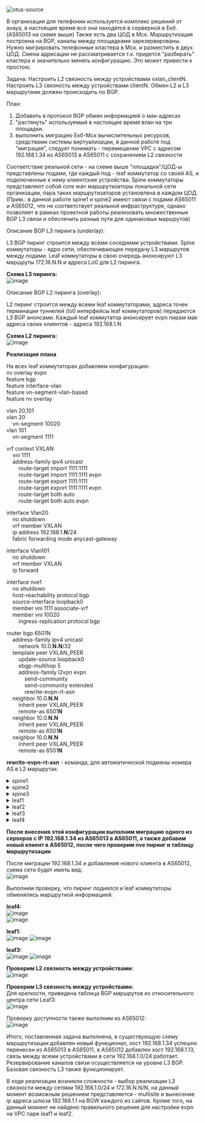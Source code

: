 ![otus-source](https://user-images.githubusercontent.com/8961955/150805319-1219d171-d450-403d-8b9e-bfe96867e6ef.jpg)

В организации для телефонии используется комплекс решений от avaya, в настоящее время все они находятся в серверной в Екб. (AS65013 на схеме выше) Также есть два ЦОД в Мск. Маршрутизация построена на BGP, каналы между площадками зарезервированы. Нужно мигрировать телефонные кластера в Мск. и разместить в двух ЦОД. Смена адресации не рассматривается т.к. придется "разбирать" кластера и значительно менять конфигурацию. Это может привести к простою.

Задача:
Настроить L2 связность между устройствами vxlan_clientN.
Настроить L3 связность между устройствами clientN. 
Обмен L2 и L3 маршрутами должен происходить по BGP. 

План: 

1. Добавить в протокол BGP обмен информацией о мак-адресах 
2. "растянуть" используемый в настоящее время влан на три площадки. 
3. выполнить миграцию Екб-Мск вычислительных ресурсов, средствами системы виртуализации, в данной работе под "миграция", следует понимать - перемещение VPC с адресом 192.168.1.34 из AS65013 в AS65011 с сохранением L2 связности  

Соответствие реальной сети - на схеме выше "площадки"/ЦОД-ы представлены подами, где каждый под - leaf коммутатор со своей AS, и подключенные к нему клиентские устройства. Spine коммутаторы представляют собой core wan маршрутизаторы локальной сети организации, пара таких маршрутизаторов установлена в каждом ЦОД. (Прим.: в данной работе spine1 и spine2 имеют связи с подами AS65011 и AS65012, что не соответствует реальной инфраструктуре, однако позволяет в рамках проектной работы реализовать множественные BGP L3 связи и обеспечить разные пути для одинаковых маршрутов)

Описание BGP L3 пиринга (underlay):

L3 BGP пиринг строится между всеми соседними устройствами. Spine коммутаторы - ядро сети, обеспечивающее передачу L3 маршрутов между подами. Leaf коммутаторы в свою очередь анонсируют L3 маршруты 172.16.N.N и адреса Lo0 для L2 пиринга. 
  
**Схема L3 пиринга:**  
![image](https://user-images.githubusercontent.com/8961955/150826004-90a533ff-768f-4379-915f-efc91fc99d24.png)
  
Описание BGP L2 пиринга (overlay):

L2 пиринг строится между всеми leaf коммутаторами, адреса точек терминации туннелей (lo0 интерфейсы leaf коммутаторов) передаются L3 BGP анонсами. Каждый leaf коммутатор анонсирует evpn пирам мак адреса своих клиентов - адреса 192.168.1.N
  
**Схема L2 пиринга:**  
![image](https://user-images.githubusercontent.com/8961955/150827083-50ca9e93-ba00-4126-a030-97e14fe42901.png)
  
  
**Реализация** **плана**

На всех leaf коммутаторах добавляем конфигурацию:  
nv overlay evpn  
feature bgp  
feature interface-vlan  
feature vn-segment-vlan-based  
feature nv overlay

vlan 20,101  
vlan 20  
&nbsp;&nbsp;&nbsp;&nbsp;vn-segment 10020  
vlan 101  
&nbsp;&nbsp;&nbsp;&nbsp;vn-segment 1111  

vrf context VXLAN  
&nbsp;&nbsp;&nbsp;&nbsp;vni 1111  
&nbsp;&nbsp;&nbsp;&nbsp;address-family ipv4 unicast  
&nbsp;&nbsp;&nbsp;&nbsp;&nbsp;&nbsp;&nbsp;&nbsp;route-target import 1111:1111  
&nbsp;&nbsp;&nbsp;&nbsp;&nbsp;&nbsp;&nbsp;&nbsp;route-target import 1111:1111 evpn  
&nbsp;&nbsp;&nbsp;&nbsp;&nbsp;&nbsp;&nbsp;&nbsp;route-target export 1111:1111  
&nbsp;&nbsp;&nbsp;&nbsp;&nbsp;&nbsp;&nbsp;&nbsp;route-target export 1111:1111 evpn  
&nbsp;&nbsp;&nbsp;&nbsp;&nbsp;&nbsp;&nbsp;&nbsp;route-target both auto  
&nbsp;&nbsp;&nbsp;&nbsp;&nbsp;&nbsp;&nbsp;&nbsp;route-target both auto evpn  

interface Vlan20  
&nbsp;&nbsp;&nbsp;&nbsp;no shutdown  
&nbsp;&nbsp;&nbsp;&nbsp;vrf member VXLAN  
&nbsp;&nbsp;&nbsp;&nbsp;ip address 192.168.1.**N**/24  
&nbsp;&nbsp;&nbsp;&nbsp;fabric forwarding mode anycast-gateway  

interface Vlan101  
&nbsp;&nbsp;&nbsp;&nbsp;no shutdown  
&nbsp;&nbsp;&nbsp;&nbsp;vrf member VXLAN  
&nbsp;&nbsp;&nbsp;&nbsp;ip forward  

interface nve1  
&nbsp;&nbsp;&nbsp;&nbsp;no shutdown  
&nbsp;&nbsp;&nbsp;&nbsp;host-reachability protocol bgp  
&nbsp;&nbsp;&nbsp;&nbsp;source-interface loopback0  
&nbsp;&nbsp;&nbsp;&nbsp;member vni 1111 associate-vrf  
&nbsp;&nbsp;&nbsp;&nbsp;member vni 10020  
&nbsp;&nbsp;&nbsp;&nbsp;&nbsp;&nbsp;&nbsp;&nbsp;ingress-replication protocol bgp  

router bgp 6501N  
&nbsp;&nbsp;&nbsp;&nbsp;address-family ipv4 unicast  
&nbsp;&nbsp;&nbsp;&nbsp;&nbsp;&nbsp;&nbsp;&nbsp;network 10.0.**N.N**/32  
&nbsp;&nbsp;&nbsp;&nbsp;template peer VXLAN_PEER  
&nbsp;&nbsp;&nbsp;&nbsp;&nbsp;&nbsp;&nbsp;&nbsp;update-source loopback0  
&nbsp;&nbsp;&nbsp;&nbsp;&nbsp;&nbsp;&nbsp;&nbsp;ebgp-multihop 5  
&nbsp;&nbsp;&nbsp;&nbsp;&nbsp;&nbsp;&nbsp;&nbsp;address-family l2vpn evpn  
&nbsp;&nbsp;&nbsp;&nbsp;&nbsp;&nbsp;&nbsp;&nbsp;&nbsp;&nbsp;&nbsp;&nbsp;send-community  
&nbsp;&nbsp;&nbsp;&nbsp;&nbsp;&nbsp;&nbsp;&nbsp;&nbsp;&nbsp;&nbsp;&nbsp;send-community extended  
&nbsp;&nbsp;&nbsp;&nbsp;&nbsp;&nbsp;&nbsp;&nbsp;&nbsp;&nbsp;&nbsp;&nbsp;rewrite-evpn-rt-asn  
&nbsp;&nbsp;&nbsp;&nbsp;neighbor 10.0.**N.N**  
&nbsp;&nbsp;&nbsp;&nbsp;&nbsp;&nbsp;&nbsp;&nbsp;inherit peer VXLAN_PEER  
&nbsp;&nbsp;&nbsp;&nbsp;&nbsp;&nbsp;&nbsp;&nbsp;remote-as 6501**N**  
&nbsp;&nbsp;&nbsp;&nbsp;neighbor 10.0.**N.N**  
&nbsp;&nbsp;&nbsp;&nbsp;&nbsp;&nbsp;&nbsp;&nbsp;inherit peer VXLAN_PEER  
&nbsp;&nbsp;&nbsp;&nbsp;&nbsp;&nbsp;&nbsp;&nbsp;remote-as 6501**N**  
&nbsp;&nbsp;&nbsp;&nbsp;neighbor 10.0.**N.N**  
&nbsp;&nbsp;&nbsp;&nbsp;&nbsp;&nbsp;&nbsp;&nbsp;inherit peer VXLAN_PEER  
&nbsp;&nbsp;&nbsp;&nbsp;&nbsp;&nbsp;&nbsp;&nbsp;remote-as 6501**N**  

**rewrite-evpn-rt-asn** - команда, для автоматической подмены номера AS в L2 маршрутах.

<details>  
<summary>spine1  </summary>
<pre><code>
vdc spine1 id 1  
  limit-resource vlan minimum 16 maximum 4094  
  limit-resource vrf minimum 2 maximum 4096  
  limit-resource port-channel minimum 0 maximum 511  
  limit-resource u4route-mem minimum 248 maximum 248  
  limit-resource u6route-mem minimum 96 maximum 96  
  limit-resource m4route-mem minimum 58 maximum 58  
  limit-resource m6route-mem minimum 8 maximum 8  
  
feature bgp  
feature vn-segment-vlan-based  
feature nv overlay  
  
no password strength-check  
username admin password 5 $5$At6j7sFH$QFuvnLdpsRlAQvI3B/KqQWkCBp3twsYZcAvg/Jesiy.  role network-admin  
ip domain-lookup  
copp profile strict  
snmp-server user admin network-admin auth md5 0x722863b7ae9ae350b0fe9606202c0538 priv 0x722863b7ae9ae350b0fe9606202c0538 localizedkey  
rmon event 1 description FATAL(1) owner PMON@FATAL  
rmon event 2 description CRITICAL(2) owner PMON@CRITICAL  
rmon event 3 description ERROR(3) owner PMON@ERROR  
rmon event 4 description WARNING(4) owner PMON@WARNING  
rmon event 5 description INFORMATION(5) owner PMON@INFO  
  
vlan 1  
  
vrf context management  
  
interface Ethernet1/1  
  description to leaf1  
  no switchport  
  ip address 10.1.1.1/30  
  no shutdown  
  
interface Ethernet1/2  
  description to leaf2  
  no switchport  
  ip address 10.1.2.1/30  
  no shutdown  
  
interface Ethernet1/3  
  description to leaf3  
  no switchport  
  ip address 10.1.3.1/30  
  no shutdown  
  
interface Ethernet1/4  
  
interface Ethernet1/5  
  
interface Ethernet1/6  
  
interface Ethernet1/7  
  no switchport  
  ip address 10.0.0.1/29  
  no shutdown  
  
interface mgmt0  
  vrf member management  
  
interface loopback0  
  ip address 10.0.1.1/28  
line console  
line vty  
boot nxos bootflash:/nxos.9.2.2.bin   
router bgp 65001  
  router-id 10.0.1.1  
  bestpath as-path multipath-relax  
  address-family ipv4 unicast  
    maximum-paths 10  
  neighbor 10.0.0.2  
    remote-as 65002  
    address-family ipv4 unicast  
  neighbor 10.0.0.3  
    remote-as 65003  
    address-family ipv4 unicast  
  neighbor 10.1.1.2  
    remote-as 65011  
    address-family ipv4 unicast  
  neighbor 10.1.2.2  
    remote-as 65011  
    address-family ipv4 unicast  
  neighbor 10.1.3.2  
    remote-as 65012  
    address-family ipv4 unicast  
  
  
!  
  
  
!end</code></pre>
</details>  
 
<details>  
<summary>spine2  </summary>
<pre><code>
vdc spine2 id 1  
  limit-resource vlan minimum 16 maximum 4094  
  limit-resource vrf minimum 2 maximum 4096  
  limit-resource port-channel minimum 0 maximum 511  
  limit-resource u4route-mem minimum 248 maximum 248  
  limit-resource u6route-mem minimum 96 maximum 96  
  limit-resource m4route-mem minimum 58 maximum 58  
  limit-resource m6route-mem minimum 8 maximum 8  
  
feature bgp  
feature interface-vlan  
feature vn-segment-vlan-based  
feature nv overlay  
  
no password strength-check  
username admin password 5 $5$UAiNjKt1$9pR8KDkHWS4OUVkN9jiMAKdcR0rsbrLgfD9aekSuCy.  role network-admin  
ip domain-lookup  
copp profile strict  
snmp-server user admin network-admin auth md5 0xb1b14953e1da70a8ccc8c18d3e0982b0 priv 0xb1b14953e1da70a8ccc8c18d3e0982b0 localizedkey  
rmon event 1 description FATAL(1) owner PMON@FATAL  
rmon event 2 description CRITICAL(2) owner PMON@CRITICAL  
rmon event 3 description ERROR(3) owner PMON@ERROR  
rmon event 4 description WARNING(4) owner PMON@WARNING  
rmon event 5 description INFORMATION(5) owner PMON@INFO  
  
vlan 1  
  
vrf context management  
  
interface Vlan1  
  
interface Ethernet1/1  
  description to leaf1  
  no switchport  
  ip address 10.2.1.1/30  
  no shutdown  
  
interface Ethernet1/2  
  description to leaf2  
  no switchport  
  ip address 10.2.2.1/30  
  no shutdown  
  
interface Ethernet1/3  
  description to leaf3  
  no switchport  
  ip address 10.2.3.1/30  
  no shutdown  
  
interface Ethernet1/4  
  
interface Ethernet1/5  
  
interface Ethernet1/6  
  
interface Ethernet1/7  
  no switchport  
  ip address 10.0.0.2/29  
  no shutdown  
  
interface mgmt0  
  vrf member management  
  
interface loopback0  
  ip address 10.0.1.2/28  
line console  
line vty  
boot nxos bootflash:/nxos.9.2.2.bin   
router bgp 65002  
  router-id 10.0.1.2  
  bestpath as-path multipath-relax  
  address-family ipv4 unicast  
    maximum-paths 10  
  neighbor 10.0.0.1  
    remote-as 65001  
    address-family ipv4 unicast  
  neighbor 10.0.0.3  
    remote-as 65003  
    address-family ipv4 unicast  
  neighbor 10.2.1.2  
    remote-as 65011  
    address-family ipv4 unicast  
  neighbor 10.2.2.2  
    remote-as 65011  
    address-family ipv4 unicast  
  neighbor 10.2.3.2  
    remote-as 65012  
    address-family ipv4 unicast  
  
  
!  
  
  
!end</code></pre>
</details>  

 
<details>  
<summary>spine3  </summary>
<pre><code>
vdc spine3 id 1  
  limit-resource vlan minimum 16 maximum 4094  
  limit-resource vrf minimum 2 maximum 4096  
  limit-resource port-channel minimum 0 maximum 511  
  limit-resource u4route-mem minimum 248 maximum 248  
  limit-resource u6route-mem minimum 96 maximum 96  
  limit-resource m4route-mem minimum 58 maximum 58  
  limit-resource m6route-mem minimum 8 maximum 8  
  
feature bgp  
feature vn-segment-vlan-based  
feature nv overlay  
  
no password strength-check  
username admin password 5 $5$Zyqyx4gx$opAI6.22o34.DYvDrs0spdtxsgWZm8RkrG748cfUb79  role network-admin  
ip domain-lookup  
copp profile strict  
snmp-server user admin network-admin auth md5 0x5de038599eb457d83922c64111096ee1 priv 0x5de038599eb457d83922c64111096ee1 localizedkey  
rmon event 1 description FATAL(1) owner PMON@FATAL  
rmon event 2 description CRITICAL(2) owner PMON@CRITICAL  
rmon event 3 description ERROR(3) owner PMON@ERROR  
rmon event 4 description WARNING(4) owner PMON@WARNING  
rmon event 5 description INFORMATION(5) owner PMON@INFO  
  
vlan 1  
  
vrf context management  
  
interface Ethernet1/1  
  
interface Ethernet1/2  
  
interface Ethernet1/3  
  
interface Ethernet1/4  
  no switchport  
  ip address 10.3.4.1/30  
  no shutdown  
  
interface Ethernet1/5  
  
interface Ethernet1/6  
  
interface Ethernet1/7  
  no switchport  
  ip address 10.0.0.3/29  
  no shutdown  
  
interface mgmt0  
  vrf member management  
  
interface loopback0  
  ip address 10.0.2.3/28  
line console  
line vty  
boot nxos bootflash:/nxos.9.2.2.bin   
router bgp 65003  
  router-id 10.0.2.3  
  bestpath as-path multipath-relax  
  address-family ipv4 unicast  
    maximum-paths 10  
  neighbor 10.0.0.1  
    remote-as 65001  
    address-family ipv4 unicast  
  neighbor 10.0.0.2  
    remote-as 65002  
    address-family ipv4 unicast  
  neighbor 10.3.4.2  
    remote-as 65013  
    address-family ipv4 unicast  
  
  
!  
  
  
!end</code></pre>
</details>  
  
  
<details>  
<summary>leaf1  </summary>
<pre><code>
vdc leaf1 id 1  
  limit-resource vlan minimum 16 maximum 4094  
  limit-resource vrf minimum 2 maximum 4096  
  limit-resource port-channel minimum 0 maximum 511  
  limit-resource u4route-mem minimum 248 maximum 248  
  limit-resource u6route-mem minimum 96 maximum 96  
  limit-resource m4route-mem minimum 58 maximum 58  
  limit-resource m6route-mem minimum 8 maximum 8  
  
cfs eth distribute  
nv overlay evpn  
feature bgp  
feature interface-vlan  
feature vn-segment-vlan-based  
feature hsrp  
feature lacp  
feature vpc  
feature nv overlay  
  
no password strength-check  
username admin password 5 $5$F12LEqdY$NY06tRPG98gZM02iwpaD5NduJj66BaZDyRtTjqivmm8  role network-admin  
ip domain-lookup  
copp profile strict  
snmp-server user admin network-admin auth md5 0x60a27ad08a02b0931b3d489fdda3c23a priv 0x60a27ad08a02b0931b3d489fdda3c23a localizedkey  
rmon event 1 description FATAL(1) owner PMON@FATAL  
rmon event 2 description CRITICAL(2) owner PMON@CRITICAL  
rmon event 3 description ERROR(3) owner PMON@ERROR  
rmon event 4 description WARNING(4) owner PMON@WARNING  
rmon event 5 description INFORMATION(5) owner PMON@INFO  
  
fabric forwarding anycast-gateway-mac 0001.0001.0001  
vlan 1-2,20,101  
vlan 2  
  name client-vlan  
vlan 20  
  vn-segment 10020  
vlan 101  
  vn-segment 1111  
  
ip prefix-list eBGP seq 10 permit 0.0.0.0/0 le 32   
vrf context VPC-vrf  
  address-family ipv4 unicast  
vrf context VXLAN  
  vni 1111  
  address-family ipv4 unicast  
    route-target import 1111:1111  
    route-target import 1111:1111 evpn  
    route-target export 1111:1111  
    route-target export 1111:1111 evpn  
    route-target both auto  
    route-target both auto evpn  
vrf context management  
vpc domain 1  
  peer-keepalive destination 192.168.2.2 source 192.168.2.1 vrf VPC-vrf  
  
  
interface Vlan1  
  
interface Vlan2  
  no shutdown  
  no ip redirects  
  ip address 172.16.1.2/29  
  fabric forwarding mode anycast-gateway  
  hsrp version 2  
  hsrp 1   
    preempt delay minimum 30   
    priority 20  
    ip 172.16.1.1  
  
interface Vlan20  
  no shutdown  
  vrf member VXLAN  
  ip address 192.168.1.1/24  
  fabric forwarding mode anycast-gateway  
  
interface Vlan101  
  no shutdown  
  vrf member VXLAN  
  ip forward  
  
interface port-channel1  
  switchport mode trunk  
  switchport trunk allowed vlan 2  
  vpc 1  
  
interface port-channel47  
  description VPC keepalive  
  no switchport  
  vrf member VPC-vrf  
  ip address 192.168.2.1/30  
  
interface port-channel48  
  description VPC peer-link  
  switchport mode trunk  
  spanning-tree port type network  
  vpc peer-link  
  
interface nve1  
  no shutdown  
  host-reachability protocol bgp  
  source-interface loopback0  
  member vni 1111 associate-vrf  
  member vni 10020  
    ingress-replication protocol bgp  
  
interface Ethernet1/1  
  description to spine1  
  no switchport  
  ip address 10.1.1.2/30  
  no shutdown  
  
interface Ethernet1/2  
  description to spine2  
  no switchport  
  ip address 10.2.1.2/30  
  no shutdown  
  
interface Ethernet1/3  
  switchport mode trunk  
  switchport trunk allowed vlan 20  
  
interface Ethernet1/4  
  
interface Ethernet1/5  
  switchport mode trunk  
  switchport trunk allowed vlan 2  
  channel-group 1 mode active  
  
interface Ethernet1/6  
  description VPC peer link  
  switchport mode trunk  
  channel-group 48 mode active  
  
interface Ethernet1/7  
  description VPC keepalive  
  no switchport  
  channel-group 47 mode active  
  no shutdown  
  
interface mgmt0  
  vrf member management  
  
interface loopback0  
  ip address 10.0.1.11/28  
line console  
line vty  
boot nxos bootflash:/nxos.9.2.2.bin   
router bgp 65011  
  router-id 10.0.1.11  
  bestpath as-path multipath-relax  
  address-family ipv4 unicast  
    network 10.0.1.11/32  
    network 172.16.1.0/29  
    maximum-paths 10  
  template peer VXLAN_PEER  
    update-source loopback0  
    ebgp-multihop 5  
    address-family l2vpn evpn  
      send-community  
      send-community extended  
      rewrite-evpn-rt-asn  
  neighbor 10.0.1.12  
    remote-as 65011  
    update-source loopback0  
    address-family l2vpn evpn  
      send-community  
      send-community extended  
  neighbor 10.0.1.13  
    inherit peer VXLAN_PEER  
    remote-as 65012  
  neighbor 10.0.2.14  
    inherit peer VXLAN_PEER  
    remote-as 65013  
  neighbor 10.1.1.1  
    remote-as 65001  
    address-family ipv4 unicast  
  neighbor 10.2.1.1  
    remote-as 65002  
    address-family ipv4 unicast  
  neighbor 172.16.1.3  
    remote-as 65011  
    address-family ipv4 unicast  
      next-hop-self  
  
  
!  
  
  
!end</code></pre>
</details>  
  

<details>  
<summary>leaf2  </summary>
<pre><code>
vdc leaf2 id 1  
  limit-resource vlan minimum 16 maximum 4094  
  limit-resource vrf minimum 2 maximum 4096  
  limit-resource port-channel minimum 0 maximum 511  
  limit-resource u4route-mem minimum 248 maximum 248  
  limit-resource u6route-mem minimum 96 maximum 96  
  limit-resource m4route-mem minimum 58 maximum 58  
  limit-resource m6route-mem minimum 8 maximum 8  
  
cfs eth distribute  
nv overlay evpn  
feature bgp  
feature interface-vlan  
feature vn-segment-vlan-based  
feature hsrp  
feature lacp  
feature vpc  
feature nv overlay  
  
no password strength-check  
username admin password 5 $5$icUr49nY$ZckMifx8m3jNavkjkYkLYPuamhdfCoF6x31egxjiDvA  role network-admin  
ip domain-lookup  
copp profile strict  
snmp-server user admin network-admin auth md5 0x42f75d98a183220dd1a1e9fadc737d44 priv 0x42f75d98a183220dd1a1e9fadc737d44 localizedkey  
rmon event 1 description FATAL(1) owner PMON@FATAL  
rmon event 2 description CRITICAL(2) owner PMON@CRITICAL  
rmon event 3 description ERROR(3) owner PMON@ERROR  
rmon event 4 description WARNING(4) owner PMON@WARNING  
rmon event 5 description INFORMATION(5) owner PMON@INFO  
  
fabric forwarding anycast-gateway-mac 0002.0002.0002  
vlan 1-2,20,101  
vlan 2  
  name client-vlan  
vlan 20  
  vn-segment 10020  
vlan 101  
  vn-segment 1111  
  
ip prefix-list eBGP seq 10 permit 0.0.0.0/0 le 32   
vrf context VPC-vrf  
  address-family ipv4 unicast  
vrf context VXLAN  
  vni 1111  
  address-family ipv4 unicast  
    route-target import 1111:1111  
    route-target import 1111:1111 evpn  
    route-target export 1111:1111  
    route-target export 1111:1111 evpn  
    route-target both auto  
    route-target both auto evpn  
vrf context management  
vpc domain 1  
  peer-keepalive destination 192.168.2.1 source 192.168.2.2 vrf VPC-vrf  
  
  
interface Vlan1  
  
interface Vlan2  
  no shutdown  
  no ip redirects  
  ip address 172.16.1.3/29  
  fabric forwarding mode anycast-gateway  
  hsrp version 2  
  hsrp 1   
    preempt delay minimum 30   
    priority 10  
  
interface Vlan20  
  no shutdown  
  vrf member VXLAN  
  ip address 192.168.1.2/24  
  fabric forwarding mode anycast-gateway  
  
interface Vlan101  
  no shutdown  
  vrf member VXLAN  
  ip forward  
  
interface port-channel1  
  switchport mode trunk  
  switchport trunk allowed vlan 2  
  vpc 1  
  
interface port-channel2  
  switchport mode trunk  
  switchport trunk allowed vlan 20  
  
interface port-channel47  
  description VPC keepalive  
  no switchport  
  vrf member VPC-vrf  
  ip address 192.168.2.2/30  
  
interface port-channel48  
  description VPC peer-link  
  switchport mode trunk  
  spanning-tree port type network  
  vpc peer-link  
  
interface nve1  
  no shutdown  
  host-reachability protocol bgp  
  source-interface loopback0  
  member vni 1111 associate-vrf  
  member vni 10020  
    ingress-replication protocol bgp  
  
interface Ethernet1/1  
  no switchport  
  ip address 10.1.2.2/30  
  no shutdown  
  
interface Ethernet1/2  
  no switchport  
  ip address 10.2.2.2/30  
  no shutdown  
  
interface Ethernet1/3  
  switchport mode trunk  
  switchport trunk allowed vlan 20  
  channel-group 2 mode active  
  
interface Ethernet1/4  
  
interface Ethernet1/5  
  switchport mode trunk  
  switchport trunk allowed vlan 2  
  channel-group 1 mode active  
  
interface Ethernet1/6  
  description VPC peer link  
  switchport mode trunk  
  channel-group 48 mode active  
  
interface Ethernet1/7  
  description VPC keepalive  
  no switchport  
  channel-group 47 mode active  
  no shutdown  
  
interface mgmt0  
  vrf member management  
  
interface loopback0  
  ip address 10.0.1.12/28  
line console  
line vty  
boot nxos bootflash:/nxos.9.2.2.bin   
router bgp 65011  
  router-id 10.0.1.12  
  bestpath as-path multipath-relax  
  address-family ipv4 unicast  
    network 10.0.1.12/32  
    network 172.16.1.0/29  
    maximum-paths 10  
  template peer VXLAN_PEER  
    update-source loopback0  
    ebgp-multihop 5  
    address-family l2vpn evpn  
      send-community  
      send-community extended  
      rewrite-evpn-rt-asn  
  neighbor 10.0.1.11  
    remote-as 65011  
    update-source loopback0  
    address-family l2vpn evpn  
      send-community  
      send-community extended  
  neighbor 10.0.1.13  
    inherit peer VXLAN_PEER  
    remote-as 65012  
  neighbor 10.0.2.14  
    inherit peer VXLAN_PEER  
    remote-as 65013  
  neighbor 10.1.2.1  
    remote-as 65001  
    address-family ipv4 unicast  
  neighbor 10.2.2.1  
    remote-as 65002  
    address-family ipv4 unicast  
  neighbor 172.16.1.2  
    remote-as 65011  
    address-family ipv4 unicast  
      next-hop-self  
  
  
!  
  
  
!end</code></pre>
</details>  
  
 
<details>  
<summary>leaf3  </summary>
<pre><code>
vdc leaf3 id 1  
  limit-resource vlan minimum 16 maximum 4094  
  limit-resource vrf minimum 2 maximum 4096  
  limit-resource port-channel minimum 0 maximum 511  
  limit-resource u4route-mem minimum 248 maximum 248  
  limit-resource u6route-mem minimum 96 maximum 96  
  limit-resource m4route-mem minimum 58 maximum 58  
  limit-resource m6route-mem minimum 8 maximum 8  
  
nv overlay evpn  
feature bgp  
feature interface-vlan  
feature vn-segment-vlan-based  
feature nv overlay  
  
no password strength-check  
username admin password 5 $5$Pj7v9o54$CUmU.uXo21XZRLNF0F9g9FSsTPFD6fgVcQI7ysyvLI0  role network-admin  
ip domain-lookup  
copp profile strict  
snmp-server user admin network-admin auth md5 0x139add3535ee3dbb9654deed03bb8ba7 priv 0x139add3535ee3dbb9654deed03bb8ba7 localizedkey  
rmon event 1 description FATAL(1) owner PMON@FATAL  
rmon event 2 description CRITICAL(2) owner PMON@CRITICAL  
rmon event 3 description ERROR(3) owner PMON@ERROR  
rmon event 4 description WARNING(4) owner PMON@WARNING  
rmon event 5 description INFORMATION(5) owner PMON@INFO  
  
fabric forwarding anycast-gateway-mac 0003.0003.0003  
vlan 1,20,101  
vlan 20  
  vn-segment 10020  
vlan 101  
  vn-segment 1111  
  
route-map NH_UNCHANGED permit 10  
  set ip next-hop unchanged  
vrf context VXLAN  
  vni 1111  
  address-family ipv4 unicast  
    route-target import 1111:1111  
    route-target import 1111:1111 evpn  
    route-target export 1111:1111  
    route-target export 1111:1111 evpn  
    route-target both auto  
    route-target both auto evpn  
vrf context management  
  
  
interface Vlan1  
  
interface Vlan20  
  no shutdown  
  vrf member VXLAN  
  ip address 192.168.1.3/24  
  fabric forwarding mode anycast-gateway  
  
interface Vlan101  
  no shutdown  
  vrf member VXLAN  
  ip forward  
  
interface nve1  
  no shutdown  
  host-reachability protocol bgp  
  source-interface loopback0  
  member vni 1111 associate-vrf  
  member vni 10020  
    ingress-replication protocol bgp  
  
interface Ethernet1/1  
  no switchport  
  ip address 10.1.3.2/30  
  no shutdown  
  
interface Ethernet1/2  
  no switchport  
  ip address 10.2.3.2/30  
  no shutdown  
  
interface Ethernet1/3  
  
interface Ethernet1/4  
  
interface Ethernet1/5  
  no switchport  
  ip address 172.16.3.1/30  
  no shutdown  
  
interface Ethernet1/6  
  
interface Ethernet1/7  
  switchport mode trunk  
  switchport trunk allowed vlan 20  
  spanning-tree bpdufilter enable  
  
interface mgmt0  
  vrf member management  
  
interface loopback0  
  ip address 10.0.1.13/28  
line console  
line vty  
boot nxos bootflash:/nxos.9.2.2.bin   
router bgp 65012  
  router-id 10.0.1.13  
  bestpath as-path multipath-relax  
  address-family ipv4 unicast  
    network 10.0.1.13/32  
    network 172.16.3.0/30  
    maximum-paths 10  
  template peer VXLAN_PEER  
    update-source loopback0  
    ebgp-multihop 5  
    address-family l2vpn evpn  
      send-community  
      send-community extended  
      rewrite-evpn-rt-asn  
  neighbor 10.0.1.11  
    inherit peer VXLAN_PEER  
    remote-as 65011  
  neighbor 10.0.1.12  
    inherit peer VXLAN_PEER  
    remote-as 65011  
  neighbor 10.0.2.14  
    inherit peer VXLAN_PEER  
    remote-as 65013  
  neighbor 10.1.3.1  
    remote-as 65001  
    address-family ipv4 unicast  
  neighbor 10.2.3.1  
    remote-as 65002  
    address-family ipv4 unicast  
  
  
!  
  
  
!end</code></pre>
</details>  
  
<details>  
<summary>leaf4  </summary>
<pre><code>
vdc leaf4 id 1  
  limit-resource vlan minimum 16 maximum 4094  
  limit-resource vrf minimum 2 maximum 4096  
  limit-resource port-channel minimum 0 maximum 511  
  limit-resource u4route-mem minimum 248 maximum 248  
  limit-resource u6route-mem minimum 96 maximum 96  
  limit-resource m4route-mem minimum 58 maximum 58  
  limit-resource m6route-mem minimum 8 maximum 8  
  
nv overlay evpn  
feature bgp  
feature interface-vlan  
feature vn-segment-vlan-based  
feature nv overlay  
  
no password strength-check  
username admin password 5 $5$vysaK09z$n/.fFxBUb/WegOIg7WIfDQX2qPNGLPvZFc1g6mVW9hA  role network-admin  
ip domain-lookup  
copp profile strict  
snmp-server user admin network-admin auth md5 0x35664887a49ee2d41b31d241a439febe priv 0x35664887a49ee2d41b31d241a439febe localizedkey  
rmon event 1 description FATAL(1) owner PMON@FATAL  
rmon event 2 description CRITICAL(2) owner PMON@CRITICAL  
rmon event 3 description ERROR(3) owner PMON@ERROR  
rmon event 4 description WARNING(4) owner PMON@WARNING  
rmon event 5 description INFORMATION(5) owner PMON@INFO  
  
fabric forwarding anycast-gateway-mac 0004.0004.0004  
vlan 1,20,101  
vlan 20  
  vn-segment 10020  
vlan 101  
  vn-segment 1111  
  
ip prefix-list l3 seq 5 permit 0.0.0.0/0   
ip prefix-list l3 seq 10 permit 172.16.4.1/32   
route-map GLOBAL-TO-VRF permit 10  
  match ip address prefix-list l3   
route-map NH_UNCHANGED permit 10  
  set ip next-hop unchanged  
vrf context VXLAN  
  vni 1111  
  address-family ipv4 unicast  
    route-target import 1111:1111  
    route-target import 1111:1111 evpn  
    route-target export 1111:1111  
    route-target export 1111:1111 evpn  
    route-target both auto  
    route-target both auto evpn  
vrf context management  
  
  
interface Vlan1  
  
interface Vlan20  
  no shutdown  
  vrf member VXLAN  
  ip address 192.168.1.4/24  
  fabric forwarding mode anycast-gateway  
  
interface Vlan101  
  no shutdown  
  vrf member VXLAN  
  ip forward  
  
interface nve1  
  no shutdown  
  host-reachability protocol bgp  
  source-interface loopback0  
  member vni 1111 associate-vrf  
  member vni 10020  
    ingress-replication protocol bgp  
  
interface Ethernet1/1  
  switchport mode trunk  
  switchport trunk allowed vlan 20  
  
interface Ethernet1/2  
  
interface Ethernet1/3  
  no switchport  
  ip address 10.3.4.2/30  
  no shutdown  
  
interface Ethernet1/4  
  
interface Ethernet1/5  
  no switchport  
  ip address 172.16.4.1/30  
  no shutdown  
  
interface Ethernet1/6  
  
interface Ethernet1/7  
  switchport mode trunk  
  switchport trunk allowed vlan 20  
  spanning-tree bpdufilter enable  
  
  
interface mgmt0  
  vrf member management  
  
interface loopback0  
  ip address 10.0.2.14/28  
line console  
line vty  
boot nxos bootflash:/nxos.9.2.2.bin   
router bgp 65013  
  router-id 10.0.2.14  
  address-family ipv4 unicast  
    network 10.0.2.14/32  
    network 172.16.4.0/30  
  template peer VXLAN_PEER  
    update-source loopback0  
    ebgp-multihop 5  
    address-family l2vpn evpn  
      send-community  
      send-community extended  
      rewrite-evpn-rt-asn  
  neighbor 10.0.1.11  
    inherit peer VXLAN_PEER  
    remote-as 65011  
  neighbor 10.0.1.12  
    inherit peer VXLAN_PEER  
    remote-as 65011  
  neighbor 10.0.1.13  
    inherit peer VXLAN_PEER  
    remote-as 65012  
  neighbor 10.3.4.1  
    remote-as 65003  
    address-family ipv4 unicast  
  
  
!  
  
  
!end</code></pre>
</details>  
  
**После внесения этой конфигурации выполним миграцию одного из серверов с IP 192.168.1.34 из AS65013 в AS65011, а также добавим новый клиент в AS65012, после чего проверим nve пиринг и таблицу маршрутизации**
  
После миграции 192.168.1.34 и добавления нового клиента в AS65012, схема сети будет иметь вид:  
![image](https://user-images.githubusercontent.com/8961955/150806498-77721e50-8fa2-44b4-81dd-0c04c67dfa7f.png)


Выполним проверку, что пиринг поднялся и leaf коммутаторы обменялись маршрутной информацией:  
  

**leaf4:**  
![image](https://user-images.githubusercontent.com/8961955/150807220-d7cccbf0-5990-44fa-a82d-45dc9358c535.png)  
![image](https://user-images.githubusercontent.com/8961955/150807319-e0095c6e-d130-44b1-ab76-8391d2dc96e9.png)  
  
**leaf1:**  
![image](https://user-images.githubusercontent.com/8961955/150808537-9a2ac831-c01e-4c4c-8bd7-217abcca8362.png)
![image](https://user-images.githubusercontent.com/8961955/150808603-482e6b97-d261-43c6-9d06-614d6c4725e3.png)
  
**leaf3:**  
![image](https://user-images.githubusercontent.com/8961955/150809334-a4acb926-12d7-45aa-8e13-cd41b7774c92.png)
![image](https://user-images.githubusercontent.com/8961955/150809597-49baa15f-7dbc-4c03-a493-2faf768dee72.png)
  
  

**Проверим L2 связность между устройствами:**  
![image](https://user-images.githubusercontent.com/8961955/150812140-6c308d04-165e-4dad-8c12-8158829cbcf1.png)
  
**Проверим L3 связность между устройствами:**  
Для краткости, приведена таблица BGP маршрутов из относительного центра сети Leaf3:  
![image](https://user-images.githubusercontent.com/8961955/150819932-7e45f705-e7e9-4448-8095-bda7ec93cf26.png)
  
Проверку доступности также выполним из AS65012:  
![image](https://user-images.githubusercontent.com/8961955/150820162-d064786f-0d35-4aab-ab2b-f399cd205072.png)
  

Итого, поставленная задача выполнена, в существующую схему маршрутизации добавлен новый функционал, хост 192.168.1.34 успешно перенесен из AS65013 в AS65011, в AS65012 добавлен хост 192.168.1.13, связь между всеми устройствами в сети 192.168.1.0/24 работает. Резервирование каналов связи осуществляется на уровне L3 BGP. Базовая связность L3 также функционирует.    


В ходе реализации возникли сложности - выбор реализации L3 связности между сетями 192.168.1.0/24 и 172.16.N.N/N, на данный момент возможным решением представляется - multisite и вынесение ip адреса шлюза 192.168.1.1 на BGW каждого из сайтов. Кроме того, на данный момент не найдено правильного решения для настройки evpn на VPC паре leaf1 и leaf2.     

